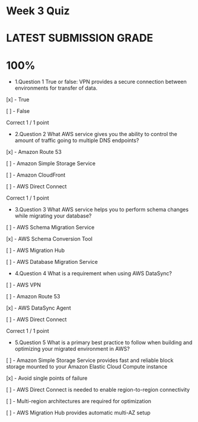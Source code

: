 # Week 3 Quiz
# LATEST SUBMISSION GRADE
# 100%

- 1.Question 1
True or false: VPN provides a secure connection between environments for transfer of data. 


[x] - T​rue


[ ] - F​alse

Correct
1 / 1 point

 - 2.Question 2
What AWS service gives you the ability to control the amount of traffic going to multiple DNS endpoints?


[x] - Amazon Route 53


[ ] - Amazon Simple Storage Service


[ ] - Amazon CloudFront


[ ] - AWS Direct Connect

Correct
1 / 1 point

- 3.Question 3
What AWS service helps you to perform schema changes while migrating your database?


[ ] - AWS Schema Migration Service


[x] - AWS Schema Conversion Tool


[ ] - AWS Migration Hub


[ ] - AWS Database Migration Service


 - 4.Question 4
What is a requirement when using AWS DataSync?


[ ] - AWS VPN


[ ] - Amazon Route 53


[x] - AWS DataSync Agent


[ ] - AWS Direct Connect

Correct
1 / 1 point

- 5.Question 5
What is a primary best practice to follow when building and optimizing your migrated environment in AWS?


[ ] - Amazon Simple Storage Service provides fast and reliable block storage mounted to your Amazon Elastic Cloud Compute instance


[x] - Avoid single points of failure


[ ] - AWS Direct Connect is needed to enable region-to-region connectivity


[ ] - Multi-region architectures are required for optimization


[ ] - AWS Migration Hub provides automatic multi-AZ setup

